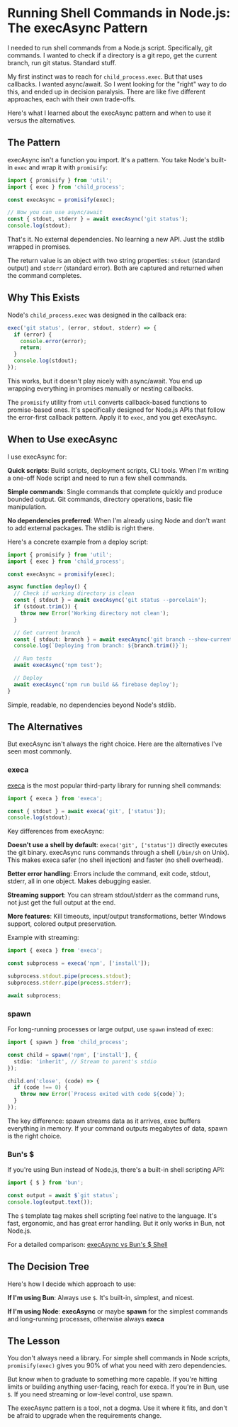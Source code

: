 # Running Shell Commands in Node.js: The execAsync Pattern

I needed to run shell commands from a Node.js script. Specifically, git commands. I wanted to check if a directory is a git repo, get the current branch, run git status. Standard stuff.

My first instinct was to reach for `child_process.exec`. But that uses callbacks. I wanted async/await. So I went looking for the "right" way to do this, and ended up in decision paralysis. There are like five different approaches, each with their own trade-offs.

Here's what I learned about the execAsync pattern and when to use it versus the alternatives.

## The Pattern

execAsync isn't a function you import. It's a pattern. You take Node's built-in `exec` and wrap it with `promisify`:

```typescript
import { promisify } from 'util';
import { exec } from 'child_process';

const execAsync = promisify(exec);

// Now you can use async/await
const { stdout, stderr } = await execAsync('git status');
console.log(stdout);
```

That's it. No external dependencies. No learning a new API. Just the stdlib wrapped in promises.

The return value is an object with two string properties: `stdout` (standard output) and `stderr` (standard error). Both are captured and returned when the command completes.

## Why This Exists

Node's `child_process.exec` was designed in the callback era:

```javascript
exec('git status', (error, stdout, stderr) => {
  if (error) {
    console.error(error);
    return;
  }
  console.log(stdout);
});
```

This works, but it doesn't play nicely with async/await. You end up wrapping everything in promises manually or nesting callbacks.

The `promisify` utility from `util` converts callback-based functions to promise-based ones. It's specifically designed for Node.js APIs that follow the error-first callback pattern. Apply it to `exec`, and you get execAsync.

## When to Use execAsync

I use execAsync for:

**Quick scripts**: Build scripts, deployment scripts, CLI tools. When I'm writing a one-off Node script and need to run a few shell commands.

**Simple commands**: Single commands that complete quickly and produce bounded output. Git commands, directory operations, basic file manipulation.

**No dependencies preferred**: When I'm already using Node and don't want to add external packages. The stdlib is right there.

Here's a concrete example from a deploy script:

```typescript
import { promisify } from 'util';
import { exec } from 'child_process';

const execAsync = promisify(exec);

async function deploy() {
  // Check if working directory is clean
  const { stdout } = await execAsync('git status --porcelain');
  if (stdout.trim()) {
    throw new Error('Working directory not clean');
  }

  // Get current branch
  const { stdout: branch } = await execAsync('git branch --show-current');
  console.log(`Deploying from branch: ${branch.trim()}`);

  // Run tests
  await execAsync('npm test');

  // Deploy
  await execAsync('npm run build && firebase deploy');
}
```

Simple, readable, no dependencies beyond Node's stdlib.

## The Alternatives

But execAsync isn't always the right choice. Here are the alternatives I've seen most commonly.

### execa

[execa](https://github.com/sindresorhus/execa) is the most popular third-party library for running shell commands:

```typescript
import { execa } from 'execa';

const { stdout } = await execa('git', ['status']);
console.log(stdout);
```

Key differences from execAsync:

**Doesn't use a shell by default**: `execa('git', ['status'])` directly executes the git binary. execAsync runs commands through a shell (`/bin/sh` on Unix). This makes execa safer (no shell injection) and faster (no shell overhead).

**Better error handling**: Errors include the command, exit code, stdout, stderr, all in one object. Makes debugging easier.

**Streaming support**: You can stream stdout/stderr as the command runs, not just get the full output at the end.

**More features**: Kill timeouts, input/output transformations, better Windows support, colored output preservation.

Example with streaming:

```typescript
import { execa } from 'execa';

const subprocess = execa('npm', ['install']);

subprocess.stdout.pipe(process.stdout);
subprocess.stderr.pipe(process.stderr);

await subprocess;
```

### spawn

For long-running processes or large output, use `spawn` instead of exec:

```typescript
import { spawn } from 'child_process';

const child = spawn('npm', ['install'], {
  stdio: 'inherit', // Stream to parent's stdio
});

child.on('close', (code) => {
  if (code !== 0) {
    throw new Error(`Process exited with code ${code}`);
  }
});
```

The key difference: spawn streams data as it arrives, exec buffers everything in memory. If your command outputs megabytes of data, spawn is the right choice.

### Bun's $

If you're using Bun instead of Node.js, there's a built-in shell scripting API:

```typescript
import { $ } from 'bun';

const output = await $`git status`;
console.log(output.text());
```

The `$` template tag makes shell scripting feel native to the language. It's fast, ergonomic, and has great error handling. But it only works in Bun, not Node.js.

For a detailed comparison: [execAsync vs Bun's $ Shell](./execasync-vs-bun-shell.md)

## The Decision Tree

Here's how I decide which approach to use:

**If I'm using Bun**: Always use `$`. It's built-in, simplest, and nicest.

**If I'm using Node**: **execAsync** or maybe **spawn** for the simplest commands and long-running processes, otherwise always **execa**

## The Lesson

You don't always need a library. For simple shell commands in Node scripts, `promisify(exec)` gives you 90% of what you need with zero dependencies.

But know when to graduate to something more capable. If you're hitting limits or building anything user-facing, reach for execa. If you're in Bun, use `$`. If you need streaming or low-level control, use spawn.

The execAsync pattern is a tool, not a dogma. Use it where it fits, and don't be afraid to upgrade when the requirements change.
